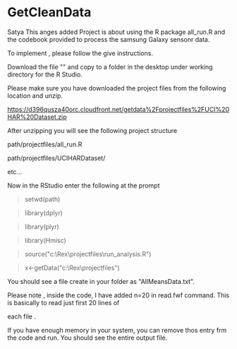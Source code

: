 GetCleanData
============
Satya
This anges added
Project is about using the R package all_run.R and the codebook provided to process the samsung Galaxy sensonr data.

To implement , please follow the give instructions.

Download the file "" and copy to a folder in the desktop under working directory for the R Studio.

Please make sure you have downloaded the project files from the following location and unzip.

https://d396qusza40orc.cloudfront.net/getdata%2Fprojectfiles%2FUCI%20HAR%20Dataset.zip 

After unzipping you will see the following project structure

path/projectfiles/all_run.R 

path/projectfiles/UCIHARDataset/

etc...

Now in the RStudio enter the following at the prompt

>setwd(path)

>library(dplyr)

>library(plyr)

>library(Hmisc)

> source("c:\\Rex\\projectfiles\\run_analysis.R")

> x<-getData("c:\\Rex\\projectfiles")

You should see a file create in your folder as "AllMeansData.txt".

Please note , inside the code, I have added n=20 in read.fwf command. This is basically to read just first 20 lines of 

each file .

If you have enough memory in your system, you can remove thos entry frm the code and run. You should see the entire 
output file.


